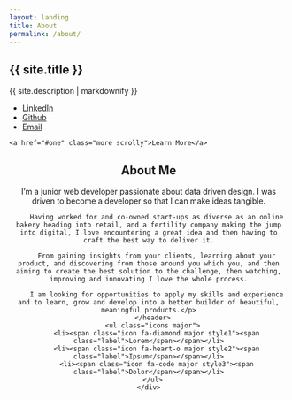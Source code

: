 ```yaml
---
layout: landing
title: About
permalink: /about/
---
```

<!-- Banner -->
  <section id="banner">
    <div class="inner">
      <h2>{{ site.title }}</h2>
      <p>{{ site.description | markdownify }}</p>
      <!-- <ul class="actions">
        <li><a href="#" class="button special">Activate</a></li>
      </ul> -->
    </div>
    <ul class="icons">
      <!-- <li><a href="https://twitter.com/Pedroeldiablo82" class="icon fa-twitter" target="blank"><span class="label">Twitter</span></a></li>
      <li><a href="https://www.instagram.com/petersldn/" class="icon fa-instagram" target="blank"><span class="label">Instagram</span></a></li> -->
      <li><a href="https://uk.linkedin.com/in/peter-williams-io" class="icon fa-linkedin" target="blank"><span class="label">LinkedIn</span></a></li>
      <li><a href="https://github.com/pedroeldiablo" class="icon fa-github" target="blank"><span class="label">Github</span></a></li>
      <li><a href="mailto:pedroeldiablo@yahoo.com" class="icon fa-paper-plane-o" target="blank"><span class="label">Email</span></a></li>
    </ul>



    <a href="#one" class="more scrolly">Learn More</a>
  </section>

<!-- One -->
  <section id="one" class="wrapper style1 special">
    <div class="inner">
      <header class="major">
        <h2>About Me</h2>
        <p>I’m a  junior web developer passionate about data driven design. I was driven to become a developer so that I can make ideas tangible.

        Having worked for and co-owned start-ups as diverse as an online bakery heading into retail, and a fertility company making the jump into digital, I love encountering a great idea and then having to craft the best way to deliver it.

        From gaining insights from your clients, learning about your product, and discovering from those around you which you, and then aiming to create the best solution to the challenge, then watching, improving and innovating I love the whole process.

        I am looking for opportunities to apply my skills and experience and to learn, grow and develop into a better builder of beautiful, meaningful products.</p>
      </header>
      <ul class="icons major">
        <li><span class="icon fa-diamond major style1"><span class="label">Lorem</span></span></li>
        <li><span class="icon fa-heart-o major style2"><span class="label">Ipsum</span></span></li>
        <li><span class="icon fa-code major style3"><span class="label">Dolor</span></span></li>
      </ul>
    </div>
  </section>

<!-- Two -->
  <!-- <section id="two" class="wrapper alt style2">
    <section class="spotlight">
      <div class="image"><img src="/images/pic01.jpg" alt="" /></div><div class="content">
        <h2>Magna primis lobortis<br />
        sed ullamcorper</h2>
        <p>Aliquam ut ex ut augue consectetur interdum. Donec hendrerit imperdiet. Mauris eleifend fringilla nullam aenean mi ligula.</p>
      </div>
    </section>
    <section class="spotlight">
      <div class="image"><img src="/images/pic02.jpg" alt="" /></div><div class="content">
        <h2>Tortor dolore feugiat<br />
        elementum magna</h2>
        <p>Aliquam ut ex ut augue consectetur interdum. Donec hendrerit imperdiet. Mauris eleifend fringilla nullam aenean mi ligula.</p>
      </div>
    </section>
    <section class="spotlight">
      <div class="image"><img src="/images/pic03.jpg" alt="" /></div><div class="content">
        <h2>Augue eleifend aliquet<br />
        sed condimentum</h2>
        <p>Aliquam ut ex ut augue consectetur interdum. Donec hendrerit imperdiet. Mauris eleifend fringilla nullam aenean mi ligula.</p>
      </div>
    </section>
  </section> -->

<!-- Three -->
  <!-- <section id="three" class="wrapper style3 special">
    <div class="inner">
      <header class="major">
        <h2>Accumsan mus tortor nunc aliquet</h2>
        <p>Aliquam ut ex ut augue consectetur interdum. Donec amet imperdiet eleifend<br />
        fringilla tincidunt. Nullam dui leo Aenean mi ligula, rhoncus ullamcorper.</p>
      </header>
      <ul class="features">
        <li class="icon fa-paper-plane-o">
          <h3>Arcu accumsan</h3>
          <p>Augue consectetur sed interdum imperdiet et ipsum. Mauris lorem tincidunt nullam amet leo Aenean ligula consequat consequat.</p>
        </li>
        <li class="icon fa-laptop">
          <h3>Ac Augue Eget</h3>
          <p>Augue consectetur sed interdum imperdiet et ipsum. Mauris lorem tincidunt nullam amet leo Aenean ligula consequat consequat.</p>
        </li>
        <li class="icon fa-code">
          <h3>Mus Scelerisque</h3>
          <p>Augue consectetur sed interdum imperdiet et ipsum. Mauris lorem tincidunt nullam amet leo Aenean ligula consequat consequat.</p>
        </li>
        <li class="icon fa-headphones">
          <h3>Mauris Imperdiet</h3>
          <p>Augue consectetur sed interdum imperdiet et ipsum. Mauris lorem tincidunt nullam amet leo Aenean ligula consequat consequat.</p>
        </li>
        <li class="icon fa-heart-o">
          <h3>Aenean Primis</h3>
          <p>Augue consectetur sed interdum imperdiet et ipsum. Mauris lorem tincidunt nullam amet leo Aenean ligula consequat consequat.</p>
        </li>
        <li class="icon fa-flag-o">
          <h3>Tortor Ut</h3>
          <p>Augue consectetur sed interdum imperdiet et ipsum. Mauris lorem tincidunt nullam amet leo Aenean ligula consequat consequat.</p>
        </li>
      </ul>
    </div>
  </section> -->

<!-- CTA -->
  <!-- <section id="cta" class="wrapper style4">
    <div class="inner">
      <header>
        <h2>Arcue ut vel commodo</h2>
        <p>Aliquam ut ex ut augue consectetur interdum endrerit imperdiet amet eleifend fringilla.</p>
      </header>
      <ul class="actions vertical">
        <li><a href="#" class="button fit special">Activate</a></li>
        <li><a href="#" class="button fit">Learn More</a></li>
      </ul>
    </div>
  </section> -->
